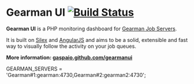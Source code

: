 # Gearman UI [![Build Status](https://api.travis-ci.org/gaspaio/gearmanui.png?branch=master)](https://travis-ci.org/gaspaio/gearmanui)

**Gearman UI** is a PHP monitoring dashboard for [Gearman Job Servers](http://gearman.org).

It is built on [Silex](http://silex.sensiolabs.org/) and [AngularJS](http://angularjs.org/) and aims to be a solid, extensible and fast way to visually follow the activity on your job queues.

**More information: [gaspaio.github.com/gearmanui](http://gaspaio.github.com/gearmanui)**



GEARMAN_SERVERS =  'Gearman#1:gearman:4730,Gearman#2:gearman2:4730';
